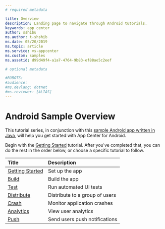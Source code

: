 ```yaml
---
# required metadata

title: Overview
description: Landing page to navigate through Android tutorials.
keywords: app center
author: sshibu
ms.author: t-shshib
ms.date: 05/20/2019
ms.topic: article
ms.service: vs-appcenter
ms.custom: samples
ms.assetid: d99d49f4-a1a7-4764-9b83-ef88ae5c2eef

# optional metadata

#ROBOTS:
#audience:
#ms.devlang: dotnet
#ms.reviewer: [ALIAS]
---
```



# Android Sample Overview

This tutorial series, in conjunction with this [sample Android app written in Java](https://github.com/microsoft/appcenter/tree/master/sample-apps/android/getting-started), will help you get started with App Center for Android.

Begin with the [Getting Started](getting-started.md) tutorial. After you've completed that, you can do the rest in the order below, or choose a specific tutorial to follow.


| Title                                 | Description                    |
|:--------------------------------------|:-------------------------------|
| [Getting Started](getting-started.md) | Set up the app                 |
| [Build](build.md)                     | Build the app                  |
| [Test](test.md)                       | Run automated UI tests         |
| [Distribute](distribute.md)           | Distribute to a group of users |
| [Crash](crashes.md)                   | Monitor application crashes    |
| [Analytics](analytics.md)             | View user analytics            |
| [Push](push.md)                       | Send users push notifications  |

